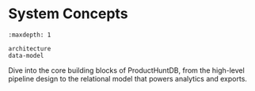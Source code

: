 # System Concepts

```{toctree}
:maxdepth: 1

architecture
data-model
```

Dive into the core building blocks of ProductHuntDB, from the high-level pipeline design to the relational model that powers analytics and exports.
